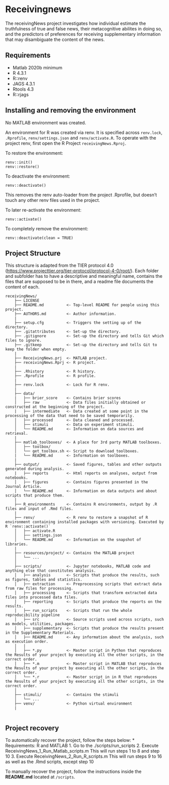 # Receivingnews

The receivingNews project investigates how individual estimate the truthfulness of true and false news, their metacognitive abilites in doing so, and the predictors of preferences for receiving supplementary information that may disambiguate the content of the news.

## Requirements

* Matlab 2020b minimum
* R 4.3.1
* R::renv
* JAGS 4.3.1
* Rtools 4.3
* R::rjags

## Installing and removing the environment

No MATLAB environment was created.

An environment for R was created via renv. It is specified across `renv.lock`, `.Rprofile`, `renv/settings.json` and `renv/activate.R`. To operate with the project renv, first open the R Project `receivingNews.Rproj`.

To restore the environment:
```
renv::init()
renv::restore()
```

To deactivate the environment:
```
renv::deactivate()
```
This removes the renv auto-loader from the project .Rprofile, but doesn’t touch any other renv files used in the project. 

To later re-activate the environment:
```
renv::activate()
```

To completely remove the environment:
```
renv::deactivate(clean = TRUE)
```

## Project Structure
This structure is adapted from the TIER protocol 4.0 (https://www.projecttier.org/tier-protocol/protocol-4-0/root/).
Each folder and subfolder has to have a descriptive and meaningful name, contains the files that are supposed to be in there, and a readme file documents the content of each.
```
receivingNews/
    ├── LICENSE
    ├── README.md          <- Top-level README for people using this project.
    ├── AUTHORS.md         <- Author information.
    |
    ├── setup.cfg          <- Triggers the setting up of the directory.
    ├── .gitattributes     <- Set-up the directory.
    ├── .gitignore         <- Set-up the directory and tells Git which files to ignore.
    ├── .gitkeep           <- Set-up the directory and tells Git to keep the folder when empty.
    |
    ├── ReceivingNews.prj  <- MATLAB project.
    ├── receivingNews.Rprj <- R project.
    |
    ├── .Rhistory          <- R history.
    ├── .Rprofile          <- R profile.
    |
    ├── renv.lock          <- Lock for R renv.
    |
    ├── data/
    |   ├── brier_score    <- Contains brier scores
    │   ├── raw            <- Data files initially obtained or constructed at the beginning of the project.
    |   ├── intermediate   <- Data created at some point in the processing of the data that need to be saved temporarily.
    │   ├── processed      <- Data cleaned and processed.
    │   ├── stimuli        <- Data on experiment stimuli.
    │   └── README.md      <- Information on data sources and retrieval. 
    |
    ├── matlab_toolboxes/  <- A place for 3rd party MATLAB toolboxes.
    │   ├── toolbox/
    │   └── get_toolbox.sh <- Script to download toolboxes.
    |   └── README.md      <- Information on toolboxes. 
    |
    ├── output/            <- Saved figures, tables and other outputs generated during analysis.
    |   ├── reports        <- Html reports on analyses, output from notebooks.
    │   ├── figures        <- Contains figures presented in the Journal Article.
    │   └── README.md      <- Information on data outputs and about scripts that produce them. 
    |
    ├── R_environments     <- Contains R environments, output by .R files and input of .Rmd files.
    |
    ├── renv/              <- R renv to restore a snapshot of R environment containing installed packages with versioning. Executed by R `renv::activate()`
    │   ├── activate.R
    │   ├── settings.json
    │   └── README.md      <- Information on the snapshot of libraries. 
    |
    ├── resources/project/ <- Contains the MATLAB project
    │   └── ...      
    │
    ├── scripts/           <- Jupyter notebooks, MATLAB code and anything else that constitutes analysis.
    │   ├── analysis       <- Scripts that produce the results, such as figures, tables and statistics.
    │   ├── extraction     <- Preprocessing scripts that extract data from raw files for processing.
    │   ├── processing     <- Scripts that transform extracted data files into processed data files.
    │   ├── reporting      <- Scripts that produce the reports on the results.
    │   ├── run_scripts    <- Scripts that run the whole reproducibility pipeline
    │   ├── src            <- Source scripts used across scripts, such as models, utilities, packages.
    │   ├── supplementary  <- Scripts that produce the results present in the Supplementary Materials.
    │   ├── README.md      <- Any information about the analysis, such as execution order. 
    │   |
    │   ├── *.py           <- Master script in Python that reproduces the Results of your project by executing all the other scripts, in the correct order.
    │   ├── *.m            <- Master script in MATLAB that reproduces the Results of your project by executing all the other scripts, in the correct order.
    │   └── *.r            <- Master script in in R that reproduces the Results of your project by executing all the other scripts, in the correct order.
    │
    ├── stimuli/           <- Contains the stimuli
    │   └── ...
    ├── venv/              <- Python virtual environment
    |
    
 ```

 ## Project recovery
To automatically recover the project, follow the steps below:
    * Requirements: R and MATLAB
    1. Go to the ./scripts/run_scripts
    2. Execute ReceivingNews_1_Run_Matlab_scripts.m This will run steps 1 to 8 and step 10
    3. Execute ReceivingNews_2_Run_R_scripts.m This will run steps 9 to 16 as well as the .Rmd scripts, except step 10

To manually recover the project, follow the instructions inside the **README.md** located at `/scripts`.

